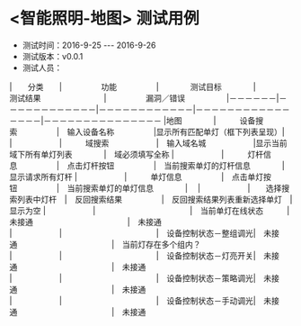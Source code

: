 # <智能照明-地图> 测试用例

- 测试时间：2016-9-25 ---  2016-9-26
- 测试版本：v0.0.1
- 测试人员：

|　　分类　　|　　　　　功能　　　　　|　　　　测试目标　　　　|　　　　测试结果　　　　　　　　|　　　　　漏洞／错误　　　　　
|－－－－－－|－－－－－－－－－－－－|－－－－－－－－－－－－|－－－－－－－－－－－－－－－－|－－－－－－－－－－－－－－－
|地图　　　　|　　　设备搜索　　　　　|　输入设备名称　　　　　|显示所有匹配单灯（框下列表呈现）|　
|　　　　　　|　　　域搜索　　　　　　|　输入域名城　　　　　　|显示当前域下所有单灯列表　　　　|　域必须填写全称
|　　　　　　|　　　灯杆信息　　　　　|　点击灯杆按钮　　　　　|　当前搜索单灯的灯杆信息　　　　|　显示请求所有灯杆
|　　　　　　|　　　单灯信息　　　　　|　点击单灯按钮　　　　　|　当前搜索单灯的单灯信息　　　　|　
|　　　　　　|　　选择搜索列表中灯杆　|　反回搜索结果　　　　　|　反回搜索结果列表重新选择单灯　|　显示为空
|　　　　　　|　　　　　　　　　　　　|　当前单灯在线状态　　　|　未接通　　　　　　　　　　　　|　未接通
|　　　　　　|　　　　　　　　　　　　|　设备控制状态－整组调光|　未接通　　　　　　　　　　　　|　当前灯存在多个组内？
|　　　　　　|　　　　　　　　　　　　|　设备控制状态－灯亮开关|　未接通　　　　　　　　　　　　|　未接通
|　　　　　　|　　　　　　　　　　　　|　设备控制状态－策略调光|　未接通　　　　　　　　　　　　|　未接通
|　　　　　　|　　　　　　　　　　　　|　设备控制状态－手动调光|　未接通　　　　　　　　　　　　|　未接通

